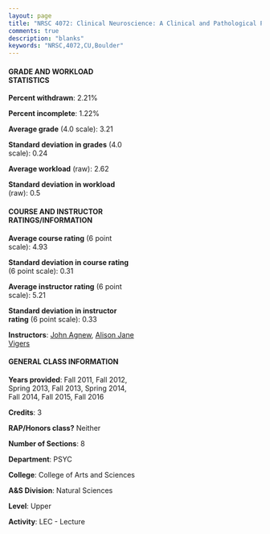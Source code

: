 ```yaml
---
layout: page
title: "NRSC 4072: Clinical Neuroscience: A Clinical and Pathological Perspective Statistics"
comments: true
description: "blanks"
keywords: "NRSC,4072,CU,Boulder"
---
```

<head>
<script src="https://ajax.googleapis.com/ajax/libs/jquery/2.1.3/jquery.min.js"></script>
<script src="https://dl.dropboxusercontent.com/s/pc42nxpaw1ea4o9/highcharts.js?dl=0"></script>
<!-- <script src="../assets/js/highcharts.js"></script> -->
<style type="text/css">@font-face {
	font-family: "Bebas Neue";
	src: url(https://www.filehosting.org/file/details/544349/BebasNeue Regular.otf) format("opentype");
	}
	h1.Bebas { 
		font-family: "Bebas Neue", Verdana, Tahoma;
	}
</style>
</head>
<body>
	<div id="container" style="float: right; width: 45%; height: 88%; margin-left: 2.5%; margin-right: 2.5%;"></div>
	<script language="JavaScript">
		$(document).ready(function() {
		var chart = {type: 'column'};
		var title = {text: 'Grade Distribution'};
		var xAxis = {categories: ['A','B','C','D','F'],crosshair: true};
		var yAxis = {min: 0,title: {text: 'Percentage'}};
		var tooltip = {headerFormat: '<center><b><span style="font-size:20px">{point.key}</span></b></center>',
		               pointFormat: '<td style="padding:0"><b>{point.y:.1f}%</b></td>',
		               footerFormat: '</table>',shared: true,useHTML: true};
		var plotOptions = {column: {pointPadding: 0.0,borderWidth: 0}};  
		var credits = {enabled: false};var series= [{name: 'Percent',data: [43.17,42.15,12.07,1.02,1.6,]}];
		var json = {};
		json.chart = chart;
		json.title = title;
		json.tooltip = tooltip;
		json.xAxis = xAxis;
		json.yAxis = yAxis;  
		json.series = series;
		json.plotOptions = plotOptions;  
		json.credits = credits;
		$('#container').highcharts(json);
	});
	</script>
</body>
			   
#### GRADE AND WORKLOAD STATISTICS

**Percent withdrawn**: 2.21%

**Percent incomplete**: 1.22%

**Average grade** (4.0 scale): 3.21

**Standard deviation in grades** (4.0 scale): 0.24

**Average workload** (raw): 2.62

**Standard deviation in workload** (raw): 0.5

#### COURSE AND INSTRUCTOR RATINGS/INFORMATION

**Average course rating** (6 point scale): 4.93

**Standard deviation in course rating** (6 point scale): 0.31

**Average instructor rating** (6 point scale): 5.21

**Standard deviation in instructor rating** (6 point scale): 0.33

**Instructors**: <a href='../../instructors/John_Agnew'>John Agnew</a>, <a href='../../instructors/Alison_Jane_Vigers'>Alison Jane Vigers</a>

#### GENERAL CLASS INFORMATION

**Years provided**: Fall 2011, Fall 2012, Spring 2013, Fall 2013, Spring 2014, Fall 2014, Fall 2015, Fall 2016

**Credits**: 3

**RAP/Honors class?** Neither

**Number of Sections**: 8

**Department**: PSYC

**College**: College of Arts and Sciences

**A&S Division**: Natural Sciences

**Level**: Upper

**Activity**: LEC - Lecture
